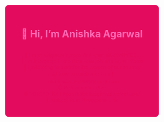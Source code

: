 <div style="background-color:#e30b5d; padding: 30px; border-radius: 12px; color: white; text-align: center;">
<h1 align="center" style="color:hotpink; font-size:32px;">
  👋 Hi, I’m Anishka Agarwal 
</h1>

<p align="center">
  <hr style="border: none; height: 3px; background-color: #e30b5d; width: 60%;">
</p>

<p style="color:#e30b5d; font-size:16px;">
🌈 I’m an engineering pre-final year student in CSE<br>
🌿 I’m interested in the Data Analysis and AI, ML fields<br>
🌸 I’m looking to work for the women of our country<br>
📬 How to reach me: Email <a href="mailto:anishkaagarwal998@gmail.com" style="color:#e30b5d;">anishkaagarwal998@gmail.com</a><br>
😄 Pronouns: she/her<br>
🌐 PORTFOLIO: <a href="https://anishkaagarwal.vercel.app/" style="color:#e30b5d;">https://anishkaagarwal.vercel.app/</a><br>
🦀 rust pp: <a href="https://play.rust-lang.org/?version=stable&mode=debug&edition=2021&gist=47c61fc...2d5b" style="color:#e30b5d;">Rust Playground Link</a>
</p>
</div>

<!---
anishkaagarwal/anishkaagarwal is a ✨ special ✨ repository because its `README.md` (this file) appears on your GitHub profile.
You can click the Preview link to take a look at your changes.
--->
